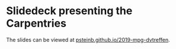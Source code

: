 # Slidedeck presenting the Carpentries

The slides can be viewed at [psteinb.github.io/2019-mpg-dvtreffen](https://psteinb.github.io/cppugdd-reproducibility/).
